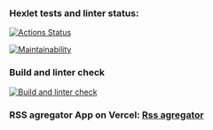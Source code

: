 ### Hexlet tests and linter status:
[![Actions Status](https://github.com/usernaimandrey/frontend-project-lvl3/workflows/hexlet-check/badge.svg)](https://github.com/usernaimandrey/frontend-project-lvl3/actions)

[![Maintainability](https://api.codeclimate.com/v1/badges/0b7a69bb3a642ff51511/maintainability)](https://codeclimate.com/github/usernaimandrey/frontend-project-lvl3/maintainability)

### Build and linter check
[![Build and linter check](https://github.com/usernaimandrey/frontend-project-lvl3/actions/workflows/node.js.yml/badge.svg)](https://github.com/usernaimandrey/frontend-project-lvl3/actions/workflows/node.js.yml)

### RSS agregator App on Vercel: [Rss agregator](https://frontend-project-lvl3-6b20ta2sh-usernaimandrey.vercel.app/)
